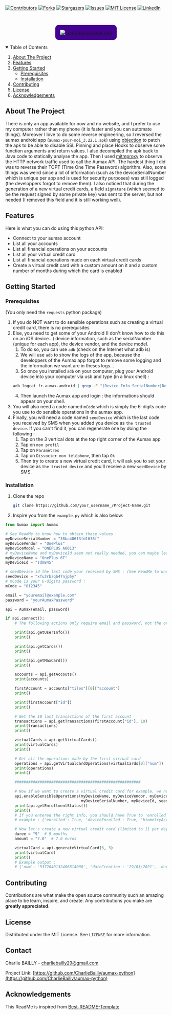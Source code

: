 <!--
*** Thanks for checking out the Best-README-Template. If you have a suggestion
*** that would make this better, please fork the repo and create a pull request
*** or simply open an issue with the tag "enhancement".
*** Thanks again! Now go create something AMAZING! :D
-->



<!-- PROJECT SHIELDS -->
<!--
*** I'm using markdown "reference style" links for readability.
*** Reference links are enclosed in brackets [ ] instead of parentheses ( ).
*** See the bottom of this document for the declaration of the reference variables
*** for contributors-url, forks-url, etc. This is an optional, concise syntax you may use.
*** https://www.markdownguide.org/basic-syntax/#reference-style-links
-->
[![Contributors][contributors-shield]][contributors-url]
[![Forks][forks-shield]][forks-url]
[![Stargazers][stars-shield]][stars-url]
[![Issues][issues-shield]][issues-url]
[![MIT License][license-shield]][license-url]
[![LinkedIn][linkedin-shield]][linkedin-url]



<!-- PROJECT LOGO -->
<br />
<p align="center">
  <a href="https://www.aumaxpourmoi.fr/">
    <img src="https://www.aumaxpourmoi.fr/wp-content/themes/aumax-front/assets/img/logo-white.png" alt="Logo Aumax pour moi" style="background-color: #450290; padding: 15px; border-radius: 10px;">
  </a>
</p>



<!-- TABLE OF CONTENTS -->
<details open="open">
  <summary>Table of Contents</summary>
  <ol>
    <li>
      <a href="#about-the-project">About The Project</a>
    </li>
    <li>
      <a href="#features">Features</a>
    </li>
    <li>
      <a href="#getting-started">Getting Started</a>
      <ul>
        <li><a href="#prerequisites">Prerequisites</a></li>
        <li><a href="#installation">Installation</a></li>
      </ul>
    </li>
    <li><a href="#contributing">Contributing</a></li>
    <li><a href="#license">License</a></li>
    <li><a href="#acknowledgements">Acknowledgements</a></li>
  </ol>
</details>



<!-- ABOUT THE PROJECT -->
## About The Project

There is only an app available for now and no website, and I prefer to use my computer rather than my phone (it is faster and you can automate things). Moreover I love to do some reverse engineering, so I reversed the aumax android app (`aumax-pour-moi_3.22.1.apk`) using [objection](https://github.com/sensepost/objection) to patch the apk to be able to disable SSL Pinning and place Hooks to observe some function arguments and return values. I also decompiled the apk back to Java code to statically analyse the app. Then I used [mitmproxy](https://mitmproxy.org/) to observe the HTTP network traffic used to call the Aumax API. The hardest thing I did was to reverse their TOPT (Time One Time Password) algorithm. Also, some things was weird since a lot of information (such as the deviceSerialNumber which is unique per app and is used for security purposes) was still logged (the developpers forgot to remove them). I also noticed that during the generation of a new virtual credit cards, a field `signature` (which seemed to be the request signed by some private key) was sent to the server, but not needed (I removed this field and it is still working well).


<!-- FEATURES -->
## Features

Here is what you can do using this python API:
* Connect to your aumax account
* List all your accounts
* List all financial operations on your accounts
* List all your virtual credit card
* List all financial operations made on each virtual credit cards
* Create a virtual credit card with a custom amount on it and a custom number of months during which the card is enabled


<!-- GETTING STARTED -->
## Getting Started

### Prerequisites

(You only need the `requests` python package)

1. If you do NOT want to do sensible operations such as creating a virtual credit card, there is no prerequisites
2. Else, you need to get some of your Android (I don't know how to do this on an iOS device...) device information, such as the serialNumber (unique for each app), the device vendor, and the device model.
   1. To do so, you can use `adb` (check on the Internet what adb is)
   2. We will use `adb` to show the logs of the app, because the developpers of the Aumax app forgot to remove some logging and the information we want are in theses logs...
   3. So once you installed `adb` on your computer, plug your Android device into your computer via usb and type (in a linux shell) : 
    ```sh
    adb logcat fr.aumax.android | grep -E "(Device Info SerialNumber|Device Info Vendor|Device Info Model)"
    ```
   4. Then launch the Aumax app and login : the informations should appear on your shell.
3. You will also need a code named `mCode` which is simply the 6-digits code you use to do sensible operations in the aumax app.
4. Finally, you will need a code named `seedDevice` which is the last code you received by SMS when you added you device as `the trusted device`. If you can't find it, you can regenerate one by doing the following :
   1. Tap on the 3 vertical dots at the top right corner of the Aumax app
   2. Tap on `mon profil`
   3. Tap on `Paramètres`
   4. Tap on `Dissocier mon téléphone`, then tap `Ok`
   5. Then try to create a new virtual credit card, it will ask you to set your device as `the trusted device` and you'll receive a new `seedDevice` by SMS.


### Installation

1. Clone the repo
   ```sh
   git clone https://github.com/your_username_/Project-Name.git
   ```


2. Inspire you from the `example.py` which is also below:

```python
from Aumax import Aumax

# See ReadMe to know how to obtain these values
myDeviceSerialNumber = "38ba48613fd1636f"
myDeviceVendor = "OnePlus"
myDeviceModel = "ONEPLUS A6013"
# myDeviceName and myDeviceId seem not really needed, you can maybe leave them blank : ""
myDeviceName = "OnePlus 6T"
myDeviceId = "sdm845"

# seedDevice id the last code your received by SMS : (See ReadMe to know how to regenerate one)
seedDevice = "xfu3rbzqb47njp5y"
# mCode is your 6-digits password :
mCode = "012345"

email = "youremail@example.com"
password = "yourAumaxPassword"

api = Aumax(email, password)

if api.connect():
    # The following actions only require email and password, not the other parameters

    print(api.getUserInfo())
    print()

    print(api.getCards())
    print()

    print(api.getMaxCard())
    print()

    accounts = api.getAccouts()
    print(accounts)

    firstAccount = accounts["tiles"][0]["account"]
    print()

    print(firstAccount["id"])
    print()

    # Get the 10 last transactions of the first account
    transactions = api.getTransactions(firstAccount["id"], 10)
    print(transactions)
    print()

    virtualCards = api.getVirtualCards()
    print(virtualCards)
    print()

    # Get all the operations made by the first virtual card
    operations = api.getVirtualCardOperations(virtualCards[0]["num"])
    print(operations)
    print()

    #######################################################

    # Now if we want to create a virtual credit card for example, we need to enable sensible operations,
    api.enableSensibleOperations(myDeviceName, myDeviceVendor, myDeviceModel,
                                 myDeviceSerialNumber, myDeviceId, seedDevice, mCode)
    print(api.getEnrollmentStatus())
    print()
    # If you entered the right info, you should have True to 'enrolled' and 'deviceEnrolled'
    # example : {'enrolled': True, 'deviceEnrolled': True, 'biometryActivated': False}

    # Now let's create a new virtual credit card (limited to 11 per day) with 7.0 euros on it and that is valid for 9 months
    duree = "9"  # 9 months
    amount = "7.0"  # 7.0 euros

    virtualCard = api.generateVirtualCard(6, 3)
    print(virtualCard)
    print()
    # Example output :
    # {'num': '5372040132406814000', 'dateCreation': '29/03/2021', 'duree': 0, 'dateEch': '09/21', 'mntSaisi': 3.0, 'mntRestant': 3.0, 'crypto': '855', 'devise': 'EUR'}

```


<!-- CONTRIBUTING -->
## Contributing

Contributions are what make the open source community such an amazing place to be learn, inspire, and create. Any contributions you make are **greatly appreciated**.



<!-- LICENSE -->
## License

Distributed under the MIT License. See `LICENSE` for more information.



<!-- CONTACT -->
## Contact

Charlie BAILLY - charliebailly29@gmail.com

Project Link: [https://github.com/CharlieBailly/aumax-python](https://github.com/CharlieBailly/aumax-python)

## Acknowledgements

This ReadMe is inspired from [Best-README-Template](https://github.com/othneildrew/Best-README-Template)


<!-- MARKDOWN LINKS & IMAGES -->
<!-- https://www.markdownguide.org/basic-syntax/#reference-style-links -->
[contributors-shield]: https://img.shields.io/github/contributors/CharlieBailly/aumax-python.svg?style=for-the-badge
[contributors-url]: https://github.com/CharlieBailly/aumax-python/graphs/contributors
[forks-shield]: https://img.shields.io/github/forks/CharlieBailly/aumax-python.svg?style=for-the-badge
[forks-url]: https://github.com/CharlieBailly/aumax-python/network/members
[stars-shield]: https://img.shields.io/github/stars/CharlieBailly/aumax-python.svg?style=for-the-badge
[stars-url]: https://github.com/CharlieBailly/aumax-python/stargazers
[issues-shield]: https://img.shields.io/github/issues/CharlieBailly/aumax-python.svg?style=for-the-badge
[issues-url]: https://github.com/CharlieBailly/aumax-python/issues
[license-shield]: https://img.shields.io/github/license/CharlieBailly/aumax-python.svg?style=for-the-badge
[license-url]: https://raw.githubusercontent.com/CharlieBailly/aumax-python/main/LICENSE
[linkedin-shield]: https://img.shields.io/badge/-LinkedIn-black.svg?style=for-the-badge&logo=linkedin&colorB=555
[linkedin-url]: https://www.linkedin.com/in/charlie-bailly-aa710a196/
[product-screenshot]: images/screenshot.png
